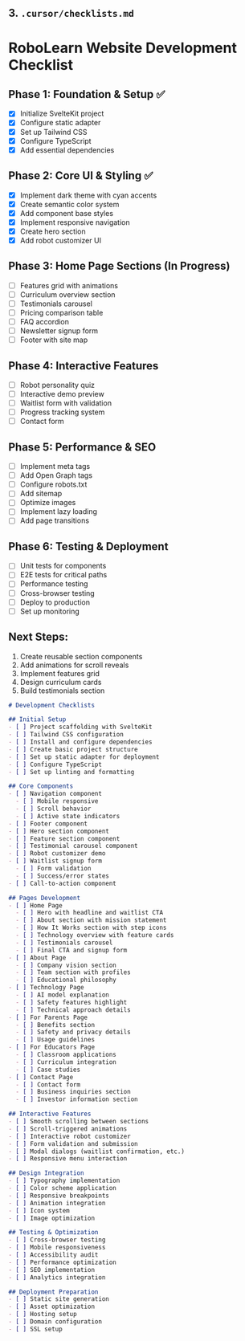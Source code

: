 ## 3. `.cursor/checklists.md`

# RoboLearn Website Development Checklist

## Phase 1: Foundation & Setup ✅
- [x] Initialize SvelteKit project
- [x] Configure static adapter
- [x] Set up Tailwind CSS
- [x] Configure TypeScript
- [x] Add essential dependencies

## Phase 2: Core UI & Styling ✅
- [x] Implement dark theme with cyan accents
- [x] Create semantic color system
- [x] Add component base styles
- [x] Implement responsive navigation
- [x] Create hero section
- [x] Add robot customizer UI

## Phase 3: Home Page Sections (In Progress)
- [ ] Features grid with animations
- [ ] Curriculum overview section
- [ ] Testimonials carousel
- [ ] Pricing comparison table
- [ ] FAQ accordion
- [ ] Newsletter signup form
- [ ] Footer with site map

## Phase 4: Interactive Features
- [ ] Robot personality quiz
- [ ] Interactive demo preview
- [ ] Waitlist form with validation
- [ ] Progress tracking system
- [ ] Contact form

## Phase 5: Performance & SEO
- [ ] Implement meta tags
- [ ] Add Open Graph tags
- [ ] Configure robots.txt
- [ ] Add sitemap
- [ ] Optimize images
- [ ] Implement lazy loading
- [ ] Add page transitions

## Phase 6: Testing & Deployment
- [ ] Unit tests for components
- [ ] E2E tests for critical paths
- [ ] Performance testing
- [ ] Cross-browser testing
- [ ] Deploy to production
- [ ] Set up monitoring

## Next Steps:
1. Create reusable section components
2. Add animations for scroll reveals
3. Implement features grid
4. Design curriculum cards
5. Build testimonials section

```markdown
# Development Checklists

## Initial Setup
- [ ] Project scaffolding with SvelteKit
- [ ] Tailwind CSS configuration
- [ ] Install and configure dependencies
- [ ] Create basic project structure
- [ ] Set up static adapter for deployment
- [ ] Configure TypeScript
- [ ] Set up linting and formatting

## Core Components
- [ ] Navigation component
  - [ ] Mobile responsive
  - [ ] Scroll behavior 
  - [ ] Active state indicators
- [ ] Footer component
- [ ] Hero section component
- [ ] Feature section component
- [ ] Testimonial carousel component
- [ ] Robot customizer demo
- [ ] Waitlist signup form
  - [ ] Form validation
  - [ ] Success/error states
- [ ] Call-to-action component

## Pages Development
- [ ] Home Page
  - [ ] Hero with headline and waitlist CTA
  - [ ] About section with mission statement
  - [ ] How It Works section with step icons
  - [ ] Technology overview with feature cards
  - [ ] Testimonials carousel
  - [ ] Final CTA and signup form
- [ ] About Page
  - [ ] Company vision section
  - [ ] Team section with profiles
  - [ ] Educational philosophy
- [ ] Technology Page
  - [ ] AI model explanation
  - [ ] Safety features highlight
  - [ ] Technical approach details
- [ ] For Parents Page
  - [ ] Benefits section
  - [ ] Safety and privacy details
  - [ ] Usage guidelines
- [ ] For Educators Page
  - [ ] Classroom applications
  - [ ] Curriculum integration
  - [ ] Case studies
- [ ] Contact Page
  - [ ] Contact form
  - [ ] Business inquiries section
  - [ ] Investor information section

## Interactive Features
- [ ] Smooth scrolling between sections
- [ ] Scroll-triggered animations
- [ ] Interactive robot customizer
- [ ] Form validation and submission
- [ ] Modal dialogs (waitlist confirmation, etc.)
- [ ] Responsive menu interaction

## Design Integration
- [ ] Typography implementation
- [ ] Color scheme application
- [ ] Responsive breakpoints
- [ ] Animation integration
- [ ] Icon system
- [ ] Image optimization

## Testing & Optimization
- [ ] Cross-browser testing
- [ ] Mobile responsiveness
- [ ] Accessibility audit
- [ ] Performance optimization
- [ ] SEO implementation
- [ ] Analytics integration

## Deployment Preparation
- [ ] Static site generation
- [ ] Asset optimization
- [ ] Hosting setup
- [ ] Domain configuration
- [ ] SSL setup